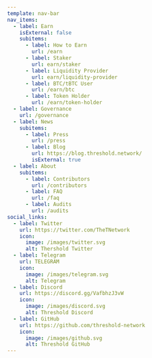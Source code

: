 ```yaml
---
template: nav-bar
nav_items:
  - label: Earn
    isExternal: false
    subitems:
      - label: How to Earn
        url: /earn
      - label: Staker
        url: earn/staker
      - label: Liquidity Provider
        url: earn/liquidity-provider
      - label: BTC/tBTC User
        url: /earn/btc
      - label: Token Holder
        url: /earn/token-holder
  - label: Governance
    url: /governance
  - label: News
    subitems:
      - label: Press
        url: /press
      - label: Blog
        url: https://blog.threshold.network/
        isExternal: true
  - label: About
    subitems:
      - label: Contributors
        url: /contributors
      - label: FAQ
        url: /faq
      - label: Audits
        url: /audits
social_links:
  - label: Twitter
    url: https://twitter.com/TheTNetwork
    icon:
      image: /images/twitter.svg
      alt: Thershold Twitter
  - label: Telegram
    url: TELEGRAM
    icon:
      image: /images/telegram.svg
      alt: Telegram
  - label: Discord
    url: https://discord.gg/VafbhzJ3vW
    icon:
      image: /images/discord.svg
      alt: Threshold Discord
  - label: GitHub
    url: https://github.com/threshold-network
    icon:
      image: /images/github.svg
      alt: Threshold GitHub
---
```

